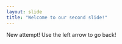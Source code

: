 ```yaml
---
layout: slide
title: "Welcome to our second slide!"
---
```

New attempt!
Use the left arrow to go back!
